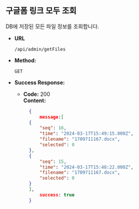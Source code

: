 **구글폼 링크 모두 조회**
----
DB에 저장된 모든 파일 정보를 조회합니다.


* **URL**

  `/api/admin/getFiles`

* **Method:**

  `GET`

* **Success Response:**

    * **Code:** 200 <br />
      **Content:** <br/>
      ```json
        {
            message:[
        {
            "seq": 16,
            "time": "2024-03-17T15:49:15.000Z",
            "filename": "1709711167.docx",
            "selected": 0
        },
        {
            "seq": 15,
            "time": "2024-03-17T15:48:22.000Z",
            "filename": "1709711167.docx",
            "selected": 0
        }
        ],
            success: true
        }
      ```